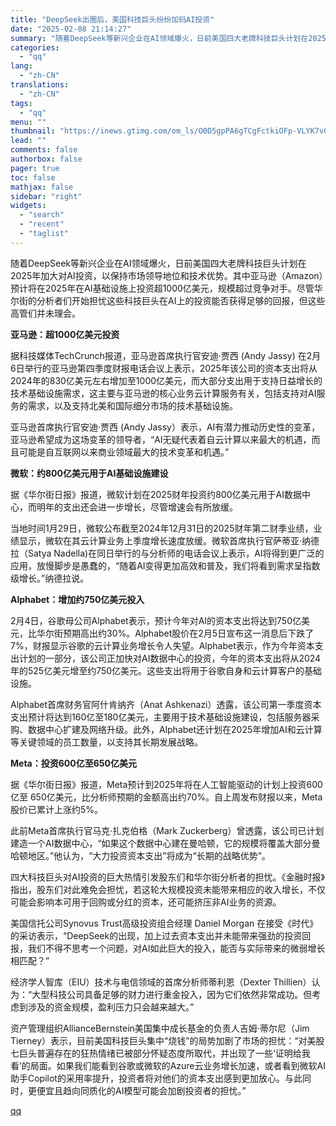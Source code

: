 ```yaml
---
title: "DeepSeek出圈后，美国科技巨头纷纷加码AI投资"
date: "2025-02-08 21:14:27"
summary: "随着DeepSeek等新兴企业在AI领域爆火，日前美国四大老牌科技巨头计划在2025年加大对AI投资..."
categories:
  - "qq"
lang:
  - "zh-CN"
translations:
  - "zh-CN"
tags:
  - "qq"
menu: ""
thumbnail: "https://inews.gtimg.com/om_ls/O0D5gpPA6gTCgFctkiOFp-VLYK7v0solxhpNdFczUGI3EAA_640360/0"
lead: ""
comments: false
authorbox: false
pager: true
toc: false
mathjax: false
sidebar: "right"
widgets:
  - "search"
  - "recent"
  - "taglist"
---
```


随着DeepSeek等新兴企业在AI领域爆火，日前美国四大老牌科技巨头计划在2025年加大对AI投资，以保持市场领导地位和技术优势。其中亚马逊（Amazon）预计将在2025年在AI基础设施上投资超1000亿美元，规模超过竞争对手。尽管华尔街的分析者们开始担忧这些科技巨头在AI上的投资能否获得足够的回报，但这些高管们并未理会。

**亚马逊：超1000亿美元投资**

据科技媒体TechCrunch报道，亚马逊首席执行官安迪·贾西 (Andy Jassy) 在2月6日举行的亚马逊第四季度财报电话会议上表示，2025年该公司的资本支出将从2024年的830亿美元左右增加至1000亿美元，而大部分支出用于支持日益增长的技术基础设施需求，这主要与亚马逊的核心业务云计算服务有关，包括支持对AI服务的需求，以及支持北美和国际细分市场的技术基础设施。

亚马逊首席执行官安迪·贾西 (Andy Jassy）表示，AI有潜力推动历史性的变革，亚马逊希望成为这场变革的领导者，“AI无疑代表着自云计算以来最大的机遇，而且可能是自互联网以来商业领域最大的技术变革和机遇。”

**微软：约800亿美元用于AI基础设施建设**

据《华尔街日报》报道，微软计划在2025财年投资约800亿美元用于AI数据中心，而明年的支出还会进一步增长，尽管增速会有所放缓。

当地时间1月29日，微软公布截至2024年12月31日的2025财年第二财季业绩，业绩显示，微软在其云计算业务上季度增长速度放缓。微软首席执行官萨蒂亚·纳德拉（Satya Nadella)在同日举行的与分析师的电话会议上表示，AI将得到更广泛的应用，放慢脚步是愚蠢的，“随着AI变得更加高效和普及，我们将看到需求呈指数级增长。”纳德拉说。

**Alphabet：增加约750亿美元投入**

2月4日，谷歌母公司Alphabet表示，预计今年对AI的资本支出将达到750亿美元，比华尔街预期高出约30%。Alphabet股价在2月5日宣布这一消息后下跌了7%，财报显示谷歌的云计算业务增长令人失望。Alphabet表示，作为今年资本支出计划的一部分，该公司正加快对AI数据中心的投资，今年的资本支出将从2024年的525亿美元增至约750亿美元。这些支出将用于谷歌自身和云计算客户的基础设施。

Alphabet首席财务官阿什肯纳齐（Anat Ashkenazi）透露，该公司第一季度资本支出预计将达到160亿至180亿美元，主要用于技术基础设施建设，包括服务器采购、数据中心扩建及网络升级。此外，Alphabet还计划在2025年增加AI和云计算等关键领域的员工数量，以支持其长期发展战略。

**Meta：投资600亿至650亿美元**

据《华尔街日报》报道，Meta预计到2025年将在人工智能驱动的计划上投资600亿至 650亿美元，比分析师预期的金额高出约70%。自上周发布财报以来，Meta股价已累计上涨约5%。

此前Meta首席执行官马克·扎克伯格（Mark Zuckerberg）曾透露，该公司已计划建造一个AI数据中心，“如果这个数据中心建在曼哈顿，它的规模将覆盖大部分曼哈顿地区。”他认为，“大力投资资本支出”将成为“长期的战略优势”。

四大科技巨头对AI投资的巨大热情引发股东们和华尔街分析者的担忧。《金融时报》指出，股东们对此难免会担忧，若这轮大规模投资未能带来相应的收入增长，不仅可能会影响本可用于回购或分红的资本，还可能挤压非AI业务的资源。

美国信托公司Synovus Trust高级投资组合经理 Daniel Morgan 在接受《时代》的采访表示，“DeepSeek的出现，加上过去资本支出并未能带来强劲的投资回报，我们不得不思考一个问题，对AI如此巨大的投入，能否与实际带来的微弱增长相匹配？”

经济学人智库（EIU）技术与电信领域的首席分析师蒂利恩（Dexter Thillien）认为：“大型科技公司具备足够的财力进行重金投入，因为它们依然非常成功。但考虑到涉及的资金规模，盈利压力只会越来越大。”

资产管理组织AllianceBernstein美国集中成长基金的负责人吉姆·蒂尔尼（Jim Tierney）表示，目前美国科技巨头集中“烧钱”的局势加剧了市场的担忧：“对美股七巨头普遍存在的狂热情绪已被部分怀疑态度所取代，并出现了一些‘证明给我看’的局面。如果我们能看到谷歌或微软的Azure云业务增长加速，或者看到微软AI助手Copilot的采用率提升，投资者将对他们的资本支出感到更加放心。与此同时，更便宜且趋向同质化的AI模型可能会加剧投资者的担忧。”

[qq](https://new.qq.com/rain/a/20250208A08FLO00)

